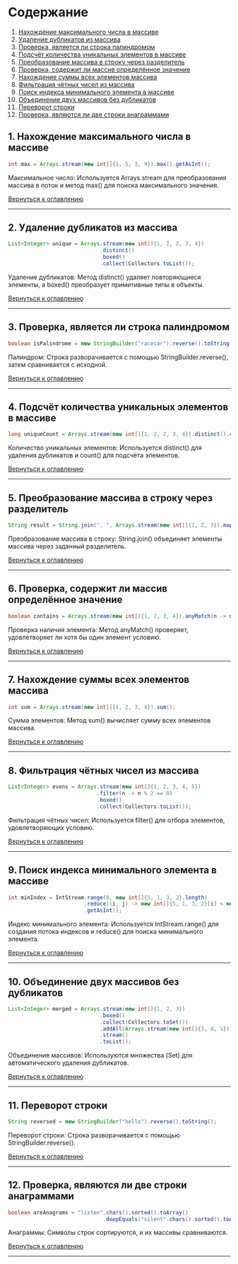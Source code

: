 # Содержание <a name="contents"></a>                      

1. [Нахождение максимального числа в массиве](#max)
2. [Удаление дубликатов из массива](#unique)
3. [Проверка, является ли строка палиндромом](#palindrome)
4. [Подсчёт количества уникальных элементов в массиве](#unique-count)
5. [Преобразование массива в строку через разделитель](#array-to-string)
6. [Проверка, содержит ли массив определённое значение](#contains)
7. [Нахождение суммы всех элементов массива](#sum)
8. [Фильтрация чётных чисел из массива](#evens)
9. [Поиск индекса минимального элемента в массиве](#min-index)
10. [Объединение двух массивов без дубликатов](#merge-arrays)
11. [Переворот строки](#reverse-string)
12. [Проверка, являются ли две строки анаграммами](#anagrams)


## 1. Нахождение максимального числа в массиве <a name="max"></a>

```java
int max = Arrays.stream(new int[]{1, 5, 3, 9}).max().getAsInt();
```
Максимальное число: Используется Arrays.stream для преобразования массива в поток и метод max() для поиска максимального значения.  

[Вернуться к оглавлению](#contents)

--- 

## 2. Удаление дубликатов из массива <a name="unique"></a>

```java
List<Integer> unique = Arrays.stream(new int[]{1, 2, 2, 3, 4})
                             .distinct()
                             .boxed()
                             .collect(Collectors.toList());
```
Удаление дубликатов: Метод distinct() удаляет повторяющиеся элементы, а boxed() преобразует примитивные типы в объекты.  

[Вернуться к оглавлению](#contents)

---

## 3. Проверка, является ли строка палиндромом <a name="palindrome"></a>

```java
boolean isPalindrome = new StringBuilder("racecar").reverse().toString().equals("racecar");
```
Палиндром: Строка разворачивается с помощью StringBuilder.reverse(), затем сравнивается с исходной.  

[Вернуться к оглавлению](#contents)

---

## 4. Подсчёт количества уникальных элементов в массиве <a name="unique-count"></a>

```java
long uniqueCount = Arrays.stream(new int[]{1, 2, 2, 3, 4}).distinct().count();
```
Количество уникальных элементов: Используется distinct() для удаления дубликатов и count() для подсчёта элементов.  

[Вернуться к оглавлению](#contents)

---

## 5. Преобразование массива в строку через разделитель <a name="array-to-string"></a>

```java
String result = String.join(", ", Arrays.stream(new int[]{1, 2, 3}).mapToObj(String::valueOf).toArray(String[]::new));
```
Преобразование массива в строку: String.join() объединяет элементы массива через заданный разделитель.  

[Вернуться к оглавлению](#contents)

---

## 6. Проверка, содержит ли массив определённое значение <a name="contains"></a>

```java
boolean contains = Arrays.stream(new int[]{1, 2, 3, 4}).anyMatch(n -> n == 3);
```
Проверка наличия элемента: Метод anyMatch() проверяет, удовлетворяет ли хотя бы один элемент условию.  

[Вернуться к оглавлению](#contents)

---
 
## 7. Нахождение суммы всех элементов массива <a name="sum"></a>

```java
int sum = Arrays.stream(new int[]{1, 2, 3, 4}).sum();
```
Сумма элементов: Метод sum() вычисляет сумму всех элементов массива.  

[Вернуться к оглавлению](#contents)

---

## 8. Фильтрация чётных чисел из массива <a name="evens"></a>

```java
List<Integer> evens = Arrays.stream(new int[]{1, 2, 3, 4, 5})
                            .filter(n -> n % 2 == 0)
                            .boxed()
                            .collect(Collectors.toList());
```
Фильтрация чётных чисел: Используется filter() для отбора элементов, удовлетворяющих условию.

[Вернуться к оглавлению](#contents)

---

## 9. Поиск индекса минимального элемента в массиве <a name="min-index"></a>

```java
int minIndex = IntStream.range(0, new int[]{5, 1, 3, 2}.length)
                        .reduce((i, j) -> new int[]{5, 1, 3, 2}[i] < new int[]{5, 1, 3, 2}[j] ? i : j)
                        .getAsInt();
```
Индекс минимального элемента: Используется IntStream.range() для создания потока индексов и reduce() для поиска минимального элемента.

[Вернуться к оглавлению](#contents)

---

## 10. Объединение двух массивов без дубликатов <a name="merge-arrays"></a>

```java
List<Integer> merged = Arrays.stream(new int[]{1, 2, 3})
                             .boxed()
                             .collect(Collectors.toSet())
                             .addAll(Arrays.stream(new int[]{3, 4, 5}).boxed().collect(Collectors.toSet()))
                             .stream()
                             .toList();
```

Объединение массивов: Используются множества (Set) для автоматического удаления дубликатов.

[Вернуться к оглавлению](#contents)

---

## 11. Переворот строки <a name="reverse-string"></a>
 
```java
String reversed = new StringBuilder("hello").reverse().toString();
```
Переворот строки: Строка разворачивается с помощью StringBuilder.reverse().

[Вернуться к оглавлению](#contents)

---

## 12. Проверка, являются ли две строки анаграммами <a name="anagrams"></a>

```java
boolean areAnagrams = "listen".chars().sorted().toArray()
                              .deepEquals("silent".chars().sorted().toArray());
```

Анаграммы: Символы строк сортируются, и их массивы сравниваются.

[Вернуться к оглавлению](#contents)

---

